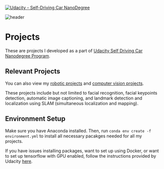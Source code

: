 [![Udacity - Self-Driving Car NanoDegree](https://s3.amazonaws.com/udacity-sdc/github/shield-carnd.svg)](http://www.udacity.com/drive)

![header](http://tugan0329.bitbucket.io/imgs/github/carnd-readme.png)

# Projects
These are projects I developed as a part of [Udacity Self Driving Car Nanodegree Program](https://www.udacity.com/drive).

## Relevant Projects
You can also view my [robotic projects](https://github.com/Michael-Tu/Udacity-Robotics) and [computer vision projects](https://github.com/Michael-Tu/Udacity-Computer-Vision). 

These projects include but not limited to facial recognition, facial keypoints detection, automatic image captioning, and landmark detection and localization using SLAM (simultaneous localization and mapping).

## Environment Setup
Make sure you have Anaconda installed. Then, run `conda env create -f environment.yml` to install all necessary pacakges needed for all my projects.

If you have issues installing packages, want to set up using Docker, or want to set up tensorflow with GPU enabled, follow the instructions provided by Udacity [here](https://github.com/udacity/CarND-Term1-Starter-Kit).



